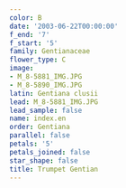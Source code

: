 ```yaml
---
color: B
date: '2003-06-22T00:00:00'
f_end: '7'
f_start: '5'
family: Gentianaceae
flower_type: C
image:
- M_8-5881_IMG.JPG
- M_8-5890_IMG.JPG
latin: Gentiana clusii
lead: M_8-5881_IMG.JPG
lead_sample: false
name: index.en
order: Gentiana
parallel: false
petals: '5'
petals_joined: false
star_shape: false
title: Trumpet Gentian
---
```

